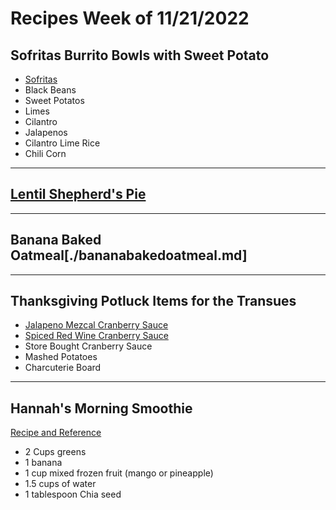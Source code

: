 # Recipes Week of 11/21/2022

## Sofritas Burrito Bowls with Sweet Potato

- [Sofritas](./sofritas.md)
- Black Beans 
- Sweet Potatos
- Limes
- Cilantro 
- Jalapenos
- Cilantro Lime Rice
- Chili Corn

---

## [Lentil Shepherd's Pie](./lentilshepherspie.md)

---

## Banana Baked Oatmeal[./bananabakedoatmeal.md]

---

## Thanksgiving Potluck Items for the Transues
- [Jalapeno Mezcal Cranberry Sauce](./JalapenoLimeCranberrySauce.md)
- [Spiced Red Wine Cranberry Sauce](./SpicedRedWineCranberrySauce.md)
- Store Bought Cranberry Sauce
- Mashed Potatoes
- Charcuterie Board

---

## Hannah's Morning Smoothie

[Recipe and Reference](https://joyfoodsunshine.com/green-smoothie/)

- 2 Cups greens
- 1 banana
- 1 cup mixed frozen fruit (mango or pineapple)
- 1.5 cups of water
- 1 tablespoon Chia seed